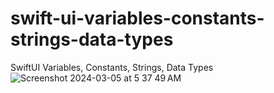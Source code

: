 # swift-ui-variables-constants-strings-data-types
SwiftUI Variables, Constants, Strings, Data Types
![Screenshot 2024-03-05 at 5 37 49 AM](https://github.com/danielurra/swift-ui-variables-constants-strings-data-types/assets/51704179/06d1c231-8930-4cd7-b946-8ca7ac82e21f)<br>

